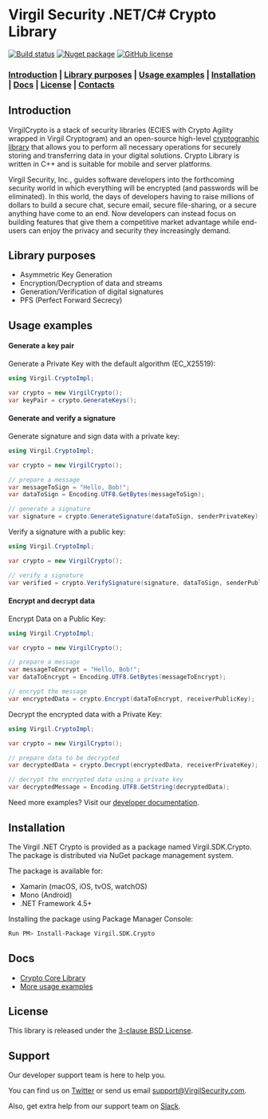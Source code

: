 # Virgil Security .NET/C# Crypto Library

[![Build status](https://ci.appveyor.com/api/projects/status/kqs4lqw426gbpccm/branch/release?svg=true)](https://ci.appveyor.com/project/unlim-it/virgil-sdk-net/branch/release) [![Nuget package](https://img.shields.io/nuget/v/Virgil.Crypto.svg)](https://www.nuget.org/packages/Virgil.Crypto/)
[![GitHub license](https://img.shields.io/badge/license-BSD%203--Clause-blue.svg)](https://github.com/VirgilSecurity/virgil/blob/master/LICENSE)

### [Introduction](#introduction) | [Library purposes](#library-purposes) | [Usage examples](#usage-examples) | [Installation](#installation) | [Docs](#docs) | [License](#license) | [Contacts](#support)

## Introduction
VirgilCrypto is a stack of security libraries (ECIES with Crypto Agility wrapped in Virgil Cryptogram) and an open-source high-level [cryptographic library](https://github.com/VirgilSecurity/virgil-crypto) that allows you to perform all necessary operations for securely storing and transferring data in your digital solutions. Crypto Library is written in C++ and is suitable for mobile and server platforms.

Virgil Security, Inc., guides software developers into the forthcoming security world in which everything will be encrypted (and passwords will be eliminated). In this world, the days of developers having to raise millions of dollars to build a secure chat, secure email, secure file-sharing, or a secure anything have come to an end. Now developers can instead focus on building features that give them a competitive market advantage while end-users can enjoy the privacy and security they increasingly demand.

## Library purposes
* Asymmetric Key Generation
* Encryption/Decryption of data and streams
* Generation/Verification of digital signatures
* PFS (Perfect Forward Secrecy)

## Usage examples

#### Generate a key pair

Generate a Private Key with the default algorithm (EC_X25519):
```cs
using Virgil.CryptoImpl;

var crypto = new VirgilCrypto();
var keyPair = crypto.GenerateKeys();
```

#### Generate and verify a signature

Generate signature and sign data with a private key:
```cs
using Virgil.CryptoImpl;

var crypto = new VirgilCrypto();

// prepare a message
var messageToSign = "Hello, Bob!";
var dataToSign = Encoding.UTF8.GetBytes(messageToSign);

// generate a signature
var signature = crypto.GenerateSignature(dataToSign, senderPrivateKey);
```

Verify a signature with a public key:
```cs
using Virgil.CryptoImpl;

var crypto = new VirgilCrypto();

// verify a signature
var verified = crypto.VerifySignature(signature, dataToSign, senderPublicKey);
```

#### Encrypt and decrypt data

Encrypt Data on a Public Key:

```cs
using Virgil.CryptoImpl;

var crypto = new VirgilCrypto();

// prepare a message
var messageToEncrypt = "Hello, Bob!";
var dataToEncrypt = Encoding.UTF8.GetBytes(messageToEncrypt);

// encrypt the message
var encryptedData = crypto.Encrypt(dataToEncrypt, receiverPublicKey);
```

Decrypt the encrypted data with a Private Key:
```cs
using Virgil.CryptoImpl;

var crypto = new VirgilCrypto();

// prepare data to be decrypted
var decryptedData = crypto.Decrypt(encryptedData, receiverPrivateKey);

// decrypt the encrypted data using a private key
var decryptedMessage = Encoding.UTF8.GetString(decryptedData);
```

Need more examples? Visit our [developer documentation](https://developer.virgilsecurity.com/docs/how-to#cryptography).

## Installation

The Virgil .NET Crypto is provided as a package named Virgil.SDK.Crypto. The package is distributed via NuGet package management system.

The package is available for:
- Xamarin (macOS, iOS, tvOS, watchOS)
- Mono (Android)
- .NET Framework 4.5+

Installing the package using Package Manager Console:

```bash
Run PM> Install-Package Virgil.SDK.Crypto
```

## Docs
- [Crypto Core Library](https://github.com/VirgilSecurity/virgil-crypto)
- [More usage examples](https://developer.virgilsecurity.com/docs/how-to#cryptography)

## License

This library is released under the [3-clause BSD License](LICENSE).

## Support
Our developer support team is here to help you.

You can find us on [Twitter](https://twitter.com/VirgilSecurity) or send us email support@VirgilSecurity.com.

Also, get extra help from our support team on [Slack](https://join.slack.com/t/VirgilSecurity/shared_invite/enQtMjg4MDE4ODM3ODA4LTc2OWQwOTQ3YjNhNTQ0ZjJiZDc2NjkzYjYxNTI0YzhmNTY2ZDliMGJjYWQ5YmZiOGU5ZWEzNmJiMWZhYWVmYTM).
